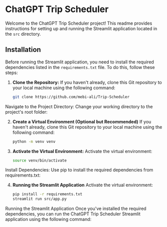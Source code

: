 # ChatGPT Trip Scheduler

Welcome to the ChatGPT Trip Scheduler project! This readme provides instructions for setting up and running the Streamlit application located in the `src` directory.

## Installation

Before running the Streamlit application, you need to install the required dependencies listed in the `requirements.txt` file. To do this, follow these steps:

1. **Clone the Repository:** If you haven't already, clone this Git repository to your local machine using the following command:

   ```bash
   git clone https://github.com/mebi-ali/Trip-Scheduler
Navigate to the Project Directory: Change your working directory to the project's root folder:

2. **Create a Virtual Environment (Optional but Recommended)** If you haven't already, clone this Git repository to your local machine using the following command:

   ```bash
   python -m venv venv


3. **Activate the Virtual Environment:** Activate the virtual environment:

   ```bash
   source venv/bin/activate
Install Dependencies: Use pip to install the required dependencies from requirements.txt:

4. **Running the Streamlit Application** Activate the virtual environment:

   ```bash
   pip install -r requirements.txt
   streamlit run src/app.py
Running the Streamlit Application
Once you've installed the required dependencies, you can run the ChatGPT Trip Scheduler Streamlit application using the following command:


